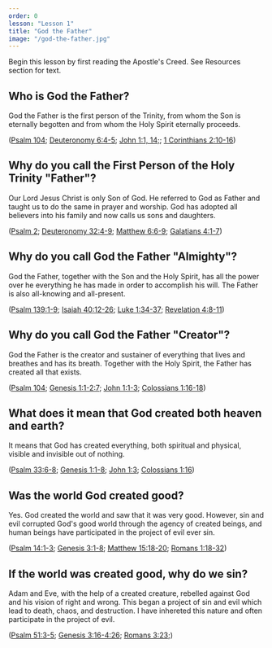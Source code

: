 ```yaml
---
order: 0
lesson: "Lesson 1"
title: "God the Father"
image: "/god-the-father.jpg"
---
```


Begin this lesson by first reading the Apostle's Creed. See Resources section for text.

## Who is God the Father?

God the Father is the first person of the Trinity, from whom the Son is eternally begotten and from whom the Holy Spirit eternally proceeds.

([Psalm 104](https://www.biblegateway.com/passage/?search=Psalm%20104&version=NIV); [Deuteronomy 6:4-5](); [John 1:1, 14;](); [1 Corinthians 2:10-16]())

## Why do you call the First Person of the Holy Trinity "Father"?

Our Lord Jesus Christ is only Son of God. He referred to God as Father and taught us to do the same in prayer and worship. God has adopted all believers into his family and now calls us sons and daughters.

([Psalm 2](); [Deuteronomy 32:4-9](); [Matthew 6:6-9](); [Galatians 4:1-7]())

## Why do you call God the Father "Almighty"?

God the Father, together with the Son and the Holy Spirit, has all the power over he everything he has made in order to accomplish his will. The Father is also all-knowing and all-present.

([Psalm 139:1-9](); [Isaiah 40:12-26](); [Luke 1:34-37](); [Revelation 4:8-11]())

## Why do you call God the Father "Creator"?

God the Father is the creator and sustainer of everything that lives and breathes and has its breath. Together with the Holy Spirit, the Father has created all that exists.

([Psalm 104](); [Genesis 1:1-2:7](); [John 1:1-3](); [Colossians 1:16-18]())

## What does it mean that God created both heaven and earth?

It means that God has created everything, both spiritual and physical, visible and invisible out of nothing.

([Psalm 33:6-8](); [Genesis 1:1-8](); [John 1:3](); [Colossians 1:16]())

## Was the world God created good?

Yes. God created the world and saw that it was very good. However, sin and evil corrupted God's good world through the agency of created beings, and human beings have participated in the project of evil ever sin.

([Psalm 14:1-3](); [Genesis 3:1-8](); [Matthew 15:18-20](); [Romans 1:18-32]())

## If the world was created good, why do we sin?

Adam and Eve, with the help of a created creature, rebelled against God and his vision of right and wrong. This began a project of sin and evil which lead to death, chaos, and destruction. I have inhereted this nature and often participate in the project of evil.

([Psalm 51:3-5](); [Genesis 3:16-4:26](); [Romans 3:23]();)
